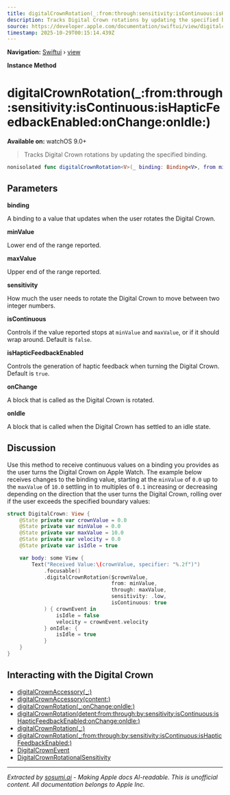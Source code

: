 ```yaml
---
title: digitalCrownRotation(_:from:through:sensitivity:isContinuous:isHapticFeedbackEnabled:onChange:onIdle:)
description: Tracks Digital Crown rotations by updating the specified binding.
source: https://developer.apple.com/documentation/swiftui/view/digitalcrownrotation(_:from:through:sensitivity:iscontinuous:ishapticfeedbackenabled:onchange:onidle:)
timestamp: 2025-10-29T00:15:14.439Z
---
```


**Navigation:** [Swiftui](/documentation/swiftui) › [view](/documentation/swiftui/view)

**Instance Method**

# digitalCrownRotation(_:from:through:sensitivity:isContinuous:isHapticFeedbackEnabled:onChange:onIdle:)

**Available on:** watchOS 9.0+

> Tracks Digital Crown rotations by updating the specified binding.

```swift
nonisolated func digitalCrownRotation<V>(_ binding: Binding<V>, from minValue: V, through maxValue: V, sensitivity: DigitalCrownRotationalSensitivity = .high, isContinuous: Bool = false, isHapticFeedbackEnabled: Bool = true, onChange: @escaping (DigitalCrownEvent) -> Void = { _ in }, onIdle: @escaping () -> Void = { }) -> some View where V : BinaryFloatingPoint
```

## Parameters

**binding**

A binding to a value that updates when the user rotates the  Digital Crown.



**minValue**

Lower end of the range reported.



**maxValue**

Upper end of the range reported.



**sensitivity**

How much the user needs to rotate the  Digital Crown to move between two integer numbers.



**isContinuous**

Controls if the value reported stops at `minValue` and `maxValue`, or if it should wrap around. Default is `false`.



**isHapticFeedbackEnabled**

Controls the generation of haptic feedback when turning the Digital Crown. Default is `true`.



**onChange**

A block that is called as the Digital Crown is rotated.



**onIdle**

A block that is called when the Digital Crown has settled to an idle state.



## Discussion

Use this method to receive continuous values on a binding you provides as the user turns the Digital Crown on Apple Watch. The example below receives changes to the binding value, starting at the `minValue` of `0.0`  up to the `maxValue` of `10.0` settling in to multiples of `0.1` increasing or decreasing depending on the direction that the user turns the Digital Crown, rolling over if the user exceeds the specified boundary values:

```swift
struct DigitalCrown: View {
    @State private var crownValue = 0.0
    @State private var minValue = 0.0
    @State private var maxValue = 10.0
    @State private var velocity = 0.0
    @State private var isIdle = true

    var body: some View {
        Text("Received Value:\(crownValue, specifier: "%.2f")")
            .focusable()
            .digitalCrownRotation($crownValue,
                                  from: minValue,
                                  through: maxValue,
                                  sensitivity: .low,
                                  isContinuous: true
            ) { crownEvent in
                isIdle = false
                velocity = crownEvent.velocity
            } onIdle: {
                isIdle = true
            }
    }
}
```



## Interacting with the Digital Crown

- [digitalCrownAccessory(_:)](/documentation/swiftui/view/digitalcrownaccessory(_:))
- [digitalCrownAccessory(content:)](/documentation/swiftui/view/digitalcrownaccessory(content:))
- [digitalCrownRotation(_:onChange:onIdle:)](/documentation/swiftui/view/digitalcrownrotation(_:onchange:onidle:))
- [digitalCrownRotation(detent:from:through:by:sensitivity:isContinuous:isHapticFeedbackEnabled:onChange:onIdle:)](/documentation/swiftui/view/digitalcrownrotation(detent:from:through:by:sensitivity:iscontinuous:ishapticfeedbackenabled:onchange:onidle:))
- [digitalCrownRotation(_:)](/documentation/swiftui/view/digitalcrownrotation(_:))
- [digitalCrownRotation(_:from:through:by:sensitivity:isContinuous:isHapticFeedbackEnabled:)](/documentation/swiftui/view/digitalcrownrotation(_:from:through:by:sensitivity:iscontinuous:ishapticfeedbackenabled:))
- [DigitalCrownEvent](/documentation/swiftui/digitalcrownevent)
- [DigitalCrownRotationalSensitivity](/documentation/swiftui/digitalcrownrotationalsensitivity)

---

*Extracted by [sosumi.ai](https://sosumi.ai) - Making Apple docs AI-readable.*
*This is unofficial content. All documentation belongs to Apple Inc.*
